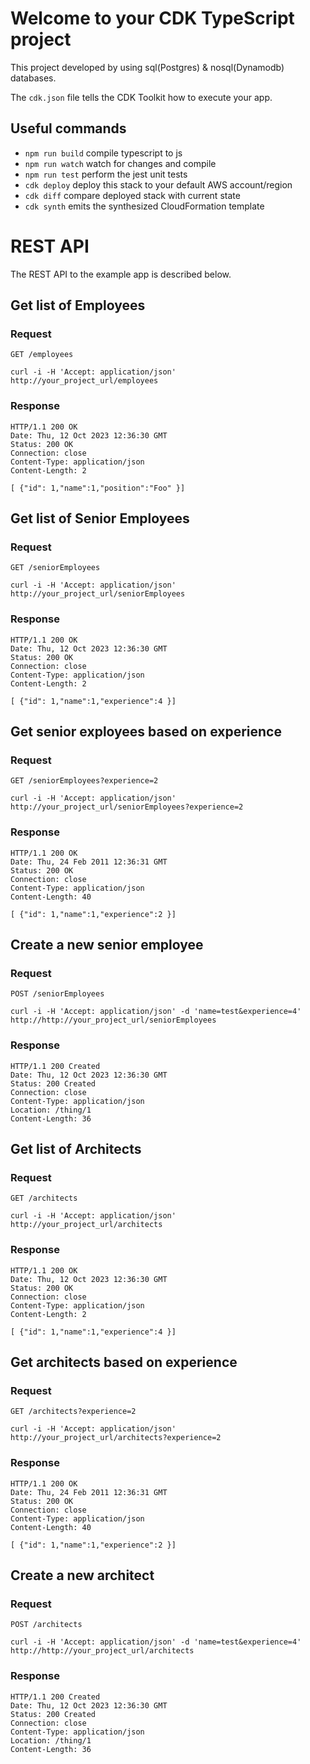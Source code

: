 # Welcome to your CDK TypeScript project

This project developed by using sql(Postgres) & nosql(Dynamodb) databases.

The `cdk.json` file tells the CDK Toolkit how to execute your app.

## Useful commands

- `npm run build` compile typescript to js
- `npm run watch` watch for changes and compile
- `npm run test` perform the jest unit tests
- `cdk deploy` deploy this stack to your default AWS account/region
- `cdk diff` compare deployed stack with current state
- `cdk synth` emits the synthesized CloudFormation template

# REST API

The REST API to the example app is described below.

## Get list of Employees

### Request

`GET /employees`

    curl -i -H 'Accept: application/json' http://your_project_url/employees

### Response

    HTTP/1.1 200 OK
    Date: Thu, 12 Oct 2023 12:36:30 GMT
    Status: 200 OK
    Connection: close
    Content-Type: application/json
    Content-Length: 2

    [ {"id": 1,"name":1,"position":"Foo" }]

## Get list of Senior Employees

### Request

`GET /seniorEmployees`

    curl -i -H 'Accept: application/json' http://your_project_url/seniorEmployees

### Response

    HTTP/1.1 200 OK
    Date: Thu, 12 Oct 2023 12:36:30 GMT
    Status: 200 OK
    Connection: close
    Content-Type: application/json
    Content-Length: 2

    [ {"id": 1,"name":1,"experience":4 }]

## Get senior exployees based on experience

### Request

`GET /seniorEmployees?experience=2`

    curl -i -H 'Accept: application/json' http://your_project_url/seniorEmployees?experience=2

### Response

    HTTP/1.1 200 OK
    Date: Thu, 24 Feb 2011 12:36:31 GMT
    Status: 200 OK
    Connection: close
    Content-Type: application/json
    Content-Length: 40

    [ {"id": 1,"name":1,"experience":2 }]

## Create a new senior employee

### Request

`POST /seniorEmployees`

    curl -i -H 'Accept: application/json' -d 'name=test&experience=4' http://http://your_project_url/seniorEmployees

### Response

    HTTP/1.1 200 Created
    Date: Thu, 12 Oct 2023 12:36:30 GMT
    Status: 200 Created
    Connection: close
    Content-Type: application/json
    Location: /thing/1
    Content-Length: 36

## Get list of Architects

### Request

`GET /architects`

    curl -i -H 'Accept: application/json' http://your_project_url/architects

### Response

    HTTP/1.1 200 OK
    Date: Thu, 12 Oct 2023 12:36:30 GMT
    Status: 200 OK
    Connection: close
    Content-Type: application/json
    Content-Length: 2

    [ {"id": 1,"name":1,"experience":4 }]

## Get architects based on experience

### Request

`GET /architects?experience=2`

    curl -i -H 'Accept: application/json' http://your_project_url/architects?experience=2

### Response

    HTTP/1.1 200 OK
    Date: Thu, 24 Feb 2011 12:36:31 GMT
    Status: 200 OK
    Connection: close
    Content-Type: application/json
    Content-Length: 40

    [ {"id": 1,"name":1,"experience":2 }]

## Create a new architect

### Request

`POST /architects`

    curl -i -H 'Accept: application/json' -d 'name=test&experience=4' http://http://your_project_url/architects

### Response

    HTTP/1.1 200 Created
    Date: Thu, 12 Oct 2023 12:36:30 GMT
    Status: 200 Created
    Connection: close
    Content-Type: application/json
    Location: /thing/1
    Content-Length: 36
